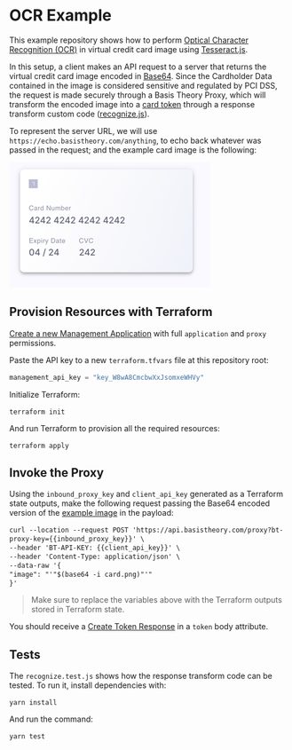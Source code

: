 # OCR Example

This example repository shows how to perform [Optical Character Recognition (OCR)](https://en.wikipedia.org/wiki/Optical_character_recognition) in virtual credit card image using [Tesseract.js](https://tesseract.projectnaptha.com).

In this setup, a client makes an API request to a server that returns the virtual credit card image encoded in [Base64](https://datatracker.ietf.org/doc/html/rfc3548#page-4). Since the Cardholder Data contained in the image is considered sensitive and regulated by PCI DSS, the request is made securely through a Basis Theory Proxy, which will transform the encoded image into a [card token](https://developers.basistheory.com/docs/api/tokens/#card-object) through a response transform custom code ([recognize.js](./recognize.js)).

To represent the server URL, we will use `https://echo.basistheory.com/anything`, to echo back whatever was passed in the request; and the example card image is the following:

![Example Card Image](card.png)

## Provision Resources with Terraform

[Create a new Management Application](https://portal.basistheory.com/applications/create?name=Terraform&permissions=application%3Acreate&permissions=application%3Aread&permissions=application%3Aupdate&permissions=application%3Adelete&permissions=proxy%3Acreate&permissions=proxy%3Aread&permissions=proxy%3Aupdate&permissions=proxy%3Adelete&type=management) with full `application` and `proxy` permissions.

Paste the API key to a new `terraform.tfvars` file at this repository root:

```terraform
management_api_key = "key_W8wA8CmcbwXxJsomxeWHVy"
```

Initialize Terraform:

```shell
terraform init
```

And run Terraform to provision all the required resources:

```shell
terraform apply
```

## Invoke the Proxy

Using the `inbound_proxy_key` and `client_api_key` generated as a Terraform state outputs, make the following request passing the Base64 encoded version of the [example image](card.png) in the payload:

```shell
curl --location --request POST 'https://api.basistheory.com/proxy?bt-proxy-key={{inbound_proxy_key}}' \
--header 'BT-API-KEY: {{client_api_key}}' \
--header 'Content-Type: application/json' \
--data-raw '{
"image": "'"$(base64 -i card.png)"'"
}'
```

> Make sure to replace the variables above with the Terraform outputs stored in Terraform state.

You should receive a [Create Token Response](https://developers.basistheory.com/docs/api/tokens/#create-token) in a `token` body attribute. 

## Tests

The `recognize.test.js` shows how the response transform code can be tested. To run it, install dependencies with:

```shell
yarn install
```

And run the command:

```
yarn test
```